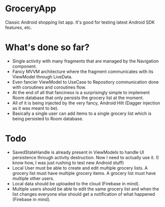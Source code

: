 # GroceryApp
Classic Android shopping list app. It's good for testing latest Android SDK features, etc.

# What's done so far?
- Single activity with many fragments that are managed by the Navigation component.
- Fancy MVVM architecture where the fragment communicates with its ViewModel through LiveData.
- Even fancier ViewModel to UseCase to Repository communication done with coroutines and coroutines flow.
- At the end of all that fanciness is a surprisingly simple to implement Room database that only persists the grocery list at the moment.
- All of it is being injected by the very fancy, Android Hilt (Dagger injection as it was meant to be).
- Basically a single user can add items to a single grocery list which is being persisted to Room database.

# Todo
- SavedStateHandle is already present in ViewModels to handle UI persistence through activity destruction. Now I need to actually use it. (I know how, I was just rushing to test new Android stuff)
- Local User must be able to create and edit multiple grocery lists. A grocery list must have multiple grocery items. A grocery list must have multiple other users.
- Local data should be uploaded to the cloud (Firebase in mind).
- Multiple users should be able to edit the same grocery list and when the list changes everyone else should get a notification of what happened (Firebase in mind).
